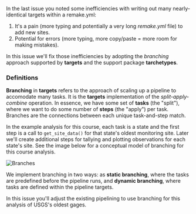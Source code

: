 In the last issue you noted some inefficiencies with writing out many nearly-identical targets within a remake.yml:
1. It's a pain (more typing and potentially a very long *remake.yml* file) to add new sites.
2. Potential for errors (more typing, more copy/paste = more room for making mistakes).

In this issue we'll fix those inefficiencies by adopting the *branching* approach supported by **targets** and the support package **tarchetypes**.

### Definitions

**Branching** in **targets** refers to the approach of scaling up a pipeline to accomodate many tasks. It is the **targets** implementation of the *split-apply-combine* operation. In essence, we have some set of **tasks** (the "split"), where we want to do some number of **steps** (the "apply") per task. Branches are the connections between each unique task-and-step match.

In the example analysis for this course, each task is a state and the first step is a call to `get_site_data()` for that state's oldest monitoring site. Later we'll create additional steps for tallying and plotting observations for each state's site. See the image below for a conceptual model of branching for this course analysis.

![Branches](https://user-images.githubusercontent.com/13220910/119408393-3c2ddc00-bcab-11eb-812a-598d7ba07d00.jpg)

We implement branching in two ways: as **static branching**, where the tasks are predefined before the pipeline runs, and **dynamic branching**, where tasks are defined within the pipeline targets.

In this issue you'll adjust the existing pipelining to use branching for this analysis of USGS's oldest gages.
